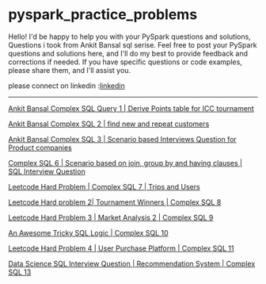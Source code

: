 # pyspark_practice_problems
Hello! I'd be happy to help you with your PySpark questions and solutions, Questions i took from Ankit Bansal sql serise. Feel free to post your
PySpark questions and solutions here, and I'll do my best to provide feedback and corrections if needed. If you have specific questions or code 
examples, please share them, and I'll assist you. 



please connect on linkedin :[linkedin](https://www.linkedin.com/in/ayush-maurya4/)

-------------------------------------------------------------------------------------------------------------------------------------------------------------


[Ankit Bansal Complex SQL Query 1 | Derive Points table for ICC tournament](https://github.com/am15398/pyspark_practice_problems/blob/main/1.%20Derive%20Points%20table%20for%20ICC%20tournament.ipynb)

[Ankit Bansal Complex SQL 2 | find new and repeat customers](https://github.com/am15398/pyspark_practice_problems/blob/main/2.%20find%20new%20and%20repeat%20customers.ipynb)

[Ankit Bansal Complex SQL 3 | Scenario based Interviews Question for Product companies](https://github.com/am15398/pyspark_practice_problems/blob/main/3.%20Scenario%20based%20Interviews%20Question%20for%20Product%20companies.ipynb)

[Complex SQL 6 | Scenario based on join, group by and having clauses | SQL Interview Question](https://github.com/am15398/pyspark_practice_problems/blob/main/4.%20Complex%20SQL.ipynb)

[Leetcode Hard Problem | Complex SQL 7 | Trips and Users](https://github.com/am15398/pyspark_practice_problems/blob/main/5.%20Complex%20SQL.ipynb)

[Leetcode Hard problem 2| Tournament Winners | Complex SQL 8](https://github.com/am15398/pyspark_practice_problems/blob/main/6.%20Complex%20SQL.ipynb)

[Leetcode Hard Problem 3 | Market Analysis 2 | Complex SQL 9](https://github.com/am15398/pyspark_practice_problems/blob/main/7.%20Complex%20SQL.ipynb)

[An Awesome Tricky SQL Logic | Complex SQL 10](https://github.com/am15398/pyspark_practice_problems/blob/main/8.%20Complex%20SQL.ipynb)

[Leetcode Hard Problem 4 | User Purchase Platform | Complex SQL 11](https://github.com/am15398/pyspark_practice_problems/blob/main/9.%20Complex%20SQL.ipynb)

[Data Science SQL Interview Question | Recommendation System | Complex SQL 13](https://github.com/am15398/pyspark_practice_problems/blob/main/10.%20Complex%20SQL.ipynb)


